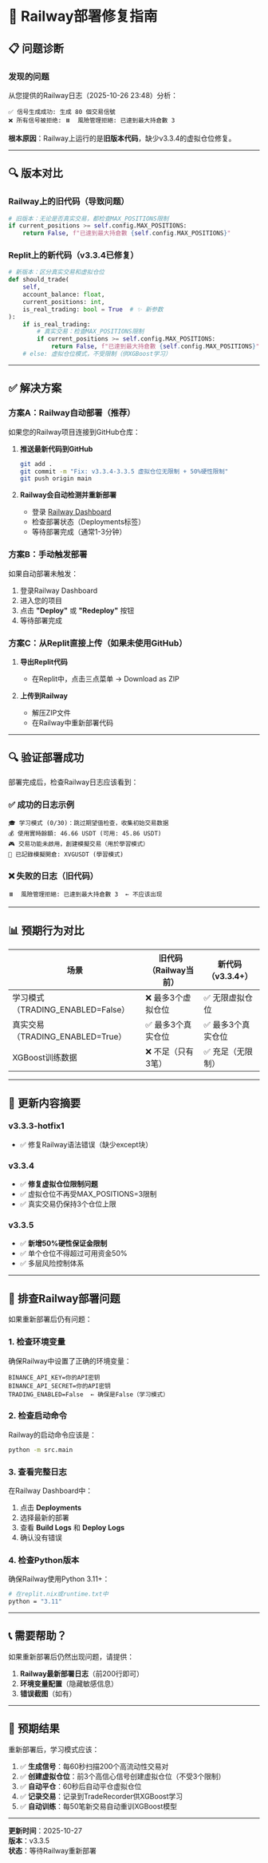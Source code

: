 # 🚀 Railway部署修复指南

## 📋 问题诊断

### 发现的问题
从您提供的Railway日志（2025-10-26 23:48）分析：

```
✅ 信号生成成功: 生成 80 個交易信號
❌ 所有信号被拒绝: ⏸️  風險管理拒絕: 已達到最大持倉數 3
```

**根本原因**：Railway上运行的是**旧版本代码**，缺少v3.3.4的虚拟仓位修复。

---

## 🔍 版本对比

### Railway上的旧代码（导致问题）
```python
# 旧版本：无论是否真实交易，都检查MAX_POSITIONS限制
if current_positions >= self.config.MAX_POSITIONS:
    return False, f"已達到最大持倉數 {self.config.MAX_POSITIONS}"
```

### Replit上的新代码（v3.3.4已修复）
```python
# 新版本：区分真实交易和虚拟仓位
def should_trade(
    self, 
    account_balance: float, 
    current_positions: int,
    is_real_trading: bool = True  # ✨ 新参数
):
    if is_real_trading:
        # 真实交易：检查MAX_POSITIONS限制
        if current_positions >= self.config.MAX_POSITIONS:
            return False, f"已達到最大持倉數 {self.config.MAX_POSITIONS}"
    # else: 虚拟仓位模式，不受限制（供XGBoost学习）
```

---

## ✅ 解决方案

### 方案A：Railway自动部署（推荐）

如果您的Railway项目连接到GitHub仓库：

1. **推送最新代码到GitHub**
   ```bash
   git add .
   git commit -m "Fix: v3.3.4-3.3.5 虚拟仓位无限制 + 50%硬性限制"
   git push origin main
   ```

2. **Railway会自动检测并重新部署**
   - 登录 [Railway Dashboard](https://railway.app/)
   - 检查部署状态（Deployments标签）
   - 等待部署完成（通常1-3分钟）

### 方案B：手动触发部署

如果自动部署未触发：

1. 登录Railway Dashboard
2. 进入您的项目
3. 点击 **"Deploy"** 或 **"Redeploy"** 按钮
4. 等待部署完成

### 方案C：从Replit直接上传（如果未使用GitHub）

1. **导出Replit代码**
   - 在Replit中，点击三点菜单 → Download as ZIP

2. **上传到Railway**
   - 解压ZIP文件
   - 在Railway中重新部署代码

---

## 🔍 验证部署成功

部署完成后，检查Railway日志应该看到：

### ✅ 成功的日志示例
```
🎓 学习模式 (0/30)：跳过期望值检查，收集初始交易数据
💰 使用實時餘額: 46.66 USDT (可用: 45.86 USDT)
🎮 交易功能未啟用，創建模擬交易（用於學習模式）
📝 已記錄模擬開倉: XVGUSDT (學習模式)
```

### ❌ 失败的日志（旧代码）
```
⏸️  風險管理拒絕: 已達到最大持倉數 3  ← 不应该出现
```

---

## 📊 预期行为对比

| 场景 | 旧代码（Railway当前）| 新代码（v3.3.4+）|
|------|------------------|----------------|
| 学习模式（TRADING_ENABLED=False）| ❌ 最多3个虚拟仓位 | ✅ 无限虚拟仓位 |
| 真实交易（TRADING_ENABLED=True）| ✅ 最多3个真实仓位 | ✅ 最多3个真实仓位 |
| XGBoost训练数据 | ❌ 不足（只有3笔）| ✅ 充足（无限制）|

---

## 🎯 更新内容摘要

### v3.3.3-hotfix1
- ✅ 修复Railway语法错误（缺少except块）

### v3.3.4
- ✅ **修复虚拟仓位限制问题**
- ✅ 虚拟仓位不再受MAX_POSITIONS=3限制
- ✅ 真实交易仍保持3个仓位上限

### v3.3.5
- ✅ **新增50%硬性保证金限制**
- ✅ 单个仓位不得超过可用资金50%
- ✅ 多层风险控制体系

---

## 🐛 排查Railway部署问题

如果重新部署后仍有问题：

### 1. 检查环境变量
确保Railway中设置了正确的环境变量：
```
BINANCE_API_KEY=你的API密钥
BINANCE_API_SECRET=你的API密钥
TRADING_ENABLED=False  ← 确保是False（学习模式）
```

### 2. 检查启动命令
Railway的启动命令应该是：
```bash
python -m src.main
```

### 3. 查看完整日志
在Railway Dashboard中：
1. 点击 **Deployments**
2. 选择最新的部署
3. 查看 **Build Logs** 和 **Deploy Logs**
4. 确认没有错误

### 4. 检查Python版本
确保Railway使用Python 3.11+：
```bash
# 在replit.nix或runtime.txt中
python = "3.11"
```

---

## 📞 需要帮助？

如果重新部署后仍然出现问题，请提供：

1. **Railway最新部署日志**（前200行即可）
2. **环境变量配置**（隐藏敏感信息）
3. **错误截图**（如有）

---

## 🎉 预期结果

重新部署后，学习模式应该：

1. ✅ **生成信号**：每60秒扫描200个高流动性交易对
2. ✅ **创建虚拟仓位**：前3个高信心信号创建虚拟仓位（不受3个限制）
3. ✅ **自动平仓**：60秒后自动平仓虚拟仓位
4. ✅ **记录交易**：记录到TradeRecorder供XGBoost学习
5. ✅ **自动训练**：每50笔新交易自动重训XGBoost模型

---

**更新时间**：2025-10-27  
**版本**：v3.3.5  
**状态**：等待Railway重新部署
